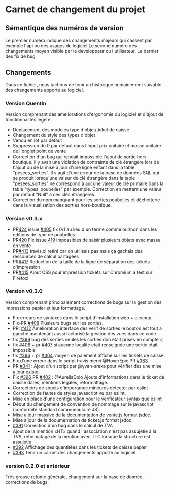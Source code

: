 # Carnet de changement du projet

## Sémantique des numéros de version

Le premier numéro indique des changements majeurs qui cassent par exemple l'api
ou des usages du logiciel
Le second numéro des changements moyen visible par le developpeur ou
l'utilisateur.
Le dernier des fix de bug.

## Changements

Dans ce fichier, nous tachons de tenir un historique humainement suivable des
changements apporté au logiciel.

### Version Quentin

Version comprenant des ameliorations d'ergonomie du logiciel et d'ajout de fonctionnalités légére.

- Deplacement des modules type d'objet/ticket de caisse
- Changement du style des types d'objet
- Vendu en lot par defaut
- Suppression du 0 par defaut dans l'input prix unitaire et masse unitaire de l'onglet point de vente
- Correction d'un bug qui rendait impossible l'ajout de sortie hors-boutique. Il y avait une violation de contrainte de clé étrangère lors de l'ajout ou de la mise à jour d'une ligne enfant dans la table "pesees_sorties". Il s'agit d'une erreur de la base de données SQL qui se produit lorsqu'une valeur de clé étrangère dans la table "pesees_sorties" ne correspond à aucune valeur de clé primaire dans la table "types_poubelles" par exemple. Correction en mettant une valeur par defaut "Null" à ces clés étrangeres.
- Correction du nom manquant pour les sorties poubelles et déchetterie dans la visualisation des sorties hors-boutique.

### Version v0.3.x

- PR[424](https://github.com/mart1ver/oressource/pull/424) issue [#405](https://github.com/mart1ver/oressource/issues/405) fix 0/1 au lieu d'un terme comme oui/non dans les editions de type de poubelles
- PR[420](https://github.com/mart1ver/oressource/pull/420) Fix issue [419](https://github.com/mart1ver/oressource/issues/419) impossibles de saisir plusieurs objets avec masse en vente
- PR[#413](https://github.com/mart1ver/oressource/pull/413) travis.ci retiré car on utilisais pas mais ça gachais des ressources de calcul partagées
- PR[#417](https://github.com/mart1ver/oressource/pull/417) Reduction de la taille de la ligne de séparation des tickets d'impression
- PR[#415](https://github.com/mart1ver/oressource/pull/415) Ajout CSS pour impression tickets sur Chromium a test sur Firefox!

### Version v0.3.0

Version comprenant principalement corrections de bugs sur la
gestion des impressions papier et leur formattage.

- Fix erreurs de syntaxes dans le script d'installation web + cleanup.
- Fix-PR [#408](https://github.com/mart1ver/oressource/pull/408/files) Plusieurs bugs sur les sorties.
- PR: [#412](https://github.com/mart1ver/oressource/pull/412) Amélioration interface des verif de sorties le bouton est tout a gauche maintenant aussi factorisé la gestion des vues dans ce code.
- fix [#399](https://github.com/mart1ver/oressource/issues/399) bug des sorties
  seules les sorties don etait prises en compte :(
- fix [#406](https://github.com/mart1ver/oressource/issues/406) + pr [#407](https://github.com/mart1ver/oressource/issues/407) si aucune localité etait renseignée une sortie etait impossible
- fix [#396](https://github.com/mart1ver/oressource/issues/396) + pr [#404](https://github.com/mart1ver/oressource/issues/404): moyen de paiement affiché sur les tickets de caisse.
- Fix d'une erreur dans le script travis merci @HoverEpic PR [#383](https://github.com/mart1ver/oressource/issues/383).
- PR [#341](https://github.com/mart1ver/oressource/issues/341) : Ajout d'un script par @yvan-sraka pour vérifier des une mise a jour existe.
- Fix [#396](https://github.com/mart1ver/oressource/issues/396) PR [#402](https://github.com/mart1ver/oressource/issues/402) : @AureliaDolo Ajouts d'informations dans le ticket de caisse
  dates, mentions legales, reformattage.
- Corrections de soucis d'importance mineures detecter par eslint
- Correction de fautes de styles javascript vu par eslint.
- Mise en place d'une configuration pour le verificateur syntaxique [eslint](https://eslint.org/)
- Début du changement de convention de nommage sur le javascript (conformité
  standard communautaire JS).
- Mise à jour massive de la documentation de vente.js format jsdoc.
- Mise à jour de la documentation de ticket.js format jsdoc.
- [#391](https://github.com/mart1ver/oressource/issues/391) Correction d'un
  bug dans le calcul de TVA
- Ajout de la mention «HT» quand l'association n'est pas assujetie à la TVA,
  reformatage de la mention avec TTC lorsque la structure est assujetie
- [#392](https://github.com/mart1ver/oressource/issues/392) Affichage des
  quantitées dans les tickets de caisse papier
- [#393](https://github.com/mart1ver/oressource/issues/393) Tenir un carnet
  des changements apporté au logiciel

### version 0.2.0 et antérieur

Très grosse refonte générale, changement sur la base de donnée, corrections de
bugs.
